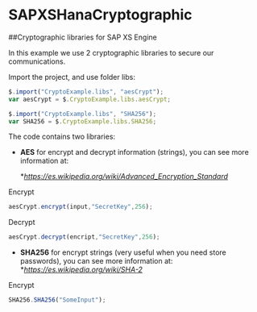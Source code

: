 # SAPXSHanaCryptographic
##Cryptographic libraries for SAP XS Engine 

In this example we use 2 cryptographic libraries to secure our communications.

Import the project, and use folder libs:
```javascript
$.import("CryptoExample.libs", "aesCrypt");
var aesCrypt = $.CryptoExample.libs.aesCrypt;

$.import("CryptoExample.libs", "SHA256");
var SHA256 = $.CryptoExample.libs.SHA256;
```	

The code contains two libraries:
- __AES__ for encrypt and decrypt information (strings), you can see more information at:

	*_https://es.wikipedia.org/wiki/Advanced_Encryption_Standard_
	
Encrypt
```javascript
aesCrypt.encrypt(input,"SecretKey",256);
```	

Decrypt
```javascript
aesCrypt.decrypt(encript,"SecretKey",256);
```	
 
 
- __SHA256__ for encrypt strings (very useful when you need store passwords), you can see more information at:
	*_https://es.wikipedia.org/wiki/SHA-2_
 
Encrypt
```javascript
SHA256.SHA256("SomeInput");
```